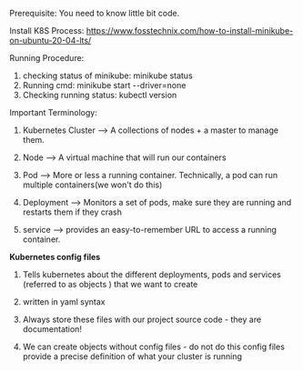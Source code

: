 Prerequisite:
  You need to know little bit code.

Install K8S Process:
  https://www.fosstechnix.com/how-to-install-minikube-on-ubuntu-20-04-lts/


Running Procedure:  
1. checking status of minikube:  minikube status
2. Running cmd: minikube start --driver=none
3. Checking running status: kubectl version



Important Terminology:

1. Kubernetes Cluster --> A collections of nodes + a master to manage them.

2. Node --> A virtual machine that will run our containers

3. Pod --> More or less a running container. Technically, a pod can run multiple containers(we won't do this)

4. Deployment --> Monitors a set of pods, make sure they are running and restarts them if they crash

5. service --> provides an easy-to-remember URL to access a running container.


**Kubernetes config files**
1. Tells kubernetes about the different deployments, pods and services (referred to as objects ) that we want to create

2. written in yaml syntax

3. Always store these files with our project source code - they are documentation!

4. We can create objects without config files - do not do this config files provide a precise definition of what your cluster is running




